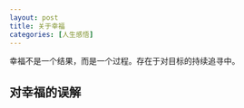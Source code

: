 ```yaml
---
layout: post
title: 关于幸福
categories: [人生感悟]
---
```


幸福不是一个结果，而是一个过程。存在于对目标的持续追寻中。
<!--more-->

## 对幸福的误解
